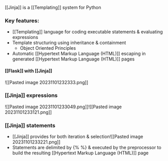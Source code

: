 [[Jinja]] is a [[Templating]] system for Python

### Key features:
- [[Templating]] language for coding executable statements & evaluating expressions
- Template structuring using inheritance & containment
	- Object Oriented Principles
- Automatic [[Hypertext Markup Language (HTML)]] escaping in generated [[Hypertext Markup Language (HTML)]] pages

#### [[Flask]] with [[Jinja]]
![[Pasted image 20231101232333.png]]

### [[Jinja]] expressions
![[Pasted image 20231101233049.png]]![[Pasted image 20231101233121.png]]

### [[Jinja]] statements
- [[Jinja]] provides for both iteration & selection![[Pasted image 20231101233221.png]]
- Statements are delimited by {% %} & executed by the preprocessor to build the resulting [[Hypertext Markup Language (HTML)]] page
